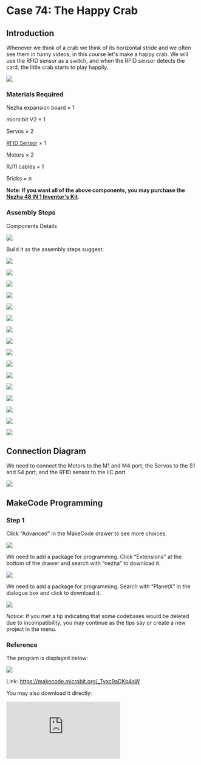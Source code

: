 # Case 74: The Happy Crab

## Introduction

Whenever we think of a crab we think of its horizontal stride and we often see them in funny videos, in this course let's make a happy crab. We will use the RFID sensor as a switch, and when the RFID sensor detects the card, the little crab starts to play happily.

![](./images/74_1.png)

### Materials Required

Nezha expansion board × 1

micro:bit V2 × 1

Servos × 2

[RFID Sensor](https://shop.elecfreaks.com/products/elecfreaks-planetx-rfid-sensor?_pos=2&_sid=4f2781d8b&_ss=r) × 1

Motors × 2

RJ11 cables × 1

Bricks × n

**Note: If you want all of the above components, you may purchase the [Nezha 48 IN 1 Inventor's Kit](https://shop.elecfreaks.com/products/elecfreaks-micro-bit-nezha-48-in-1-inventors-kit-without-micro-bit-board?_pos=3&_sid=7e0550154&_ss=r)**.



### Assembly Steps

Components Details

![](./images/74_2.png)

Build it as the assembly steps suggest:

![](./images/74_3.png)

![](./images/74_4.png)

![](./images/74_5.png)

![](./images/74_6.png)

![](./images/74_7.png)

![](./images/74_8.png)

![](./images/74_9.png)

![](./images/74_10.png)

![](./images/74_11.png)

![](./images/74_12.png)

![](./images/74_13.png)

![](./images/74_14.png)

![](./images/74_15.png)

![](./images/74_16.png)

![](./images/74_17.png)

![](./images/74_18.png)

## Connection Diagram

We need to connect the Motors to the M1 and M4 port, the Servos to the S1 and S4 port, and the RFID sensor to the IIC port.

![](./images/74_19.png)


##  MakeCode Programming

### Step 1

Click “Advanced” in the MakeCode drawer to see more choices.



![](./images/49_10.png)



We need to add a package for programming. Click “Extensions” at the bottom of the drawer and search with “nezha” to download it.



![](./images/49_11.png)



We need to add a package for programming. Search with “PlanetX” in the dialogue box and click to download it.

![](./images/49_12.png)



*Notice*: If you met a tip indicating that some codebases would be deleted due to incompatibility, you may continue as the tips say or create a new project in the menu.

### Reference

The program is displayed below:

![](./images/74_20.png)

Link: https://makecode.microbit.org/_Tvxc9aDKb4sW

You may also download it directly:

<div
    style={{
        position: 'relative',
        paddingBottom: '60%',
        overflow: 'hidden',
    }}
>
    <iframe
        src="https://makecode.microbit.org/_Tvxc9aDKb4sW"
        frameborder="0"
        sandbox="allow-popups allow-forms allow-scripts allow-same-origin"
        style={{
            position: 'absolute',
            width: '100%',
            height: '100%',
        }}
    />
</div>

### Result

When we put the card on the front of the RFID sensor, and the RFID sensor detects the card, the crab will start running sideways and swinging its two pincers in a circular motion.

![](./images/74_21.gif)
